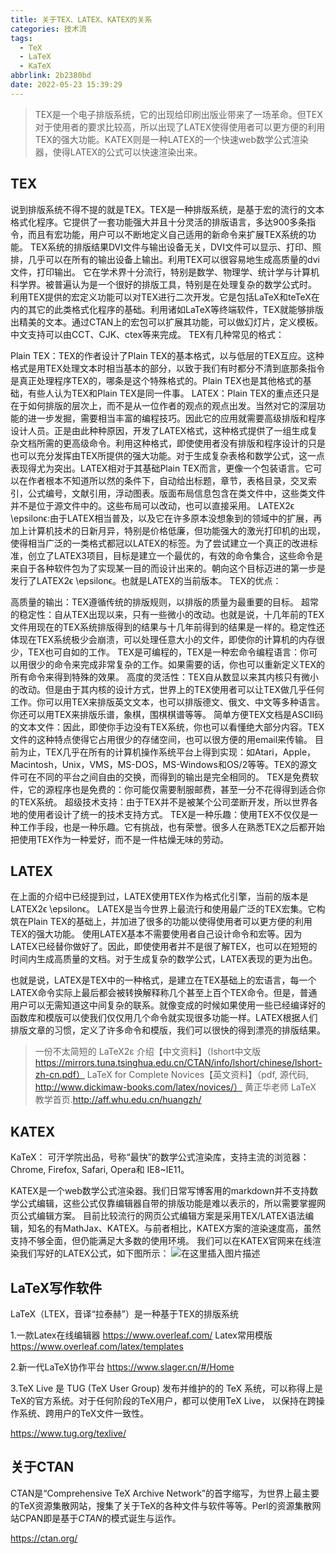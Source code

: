 ```yaml
---
title: 关于TEX、LATEX、KATEX的关系
categories: 技术流
tags:
  - TeX
  - LaTeX
  - KaTeX
abbrlink: 2b2380bd
date: 2022-05-23 15:39:29
---
```


> TEX是一个电子排版系统，它的出现给印刷出版业带来了一场革命。但TEX对于使用者的要求比较高，所以出现了LATEX使得使用者可以更方便的利用TEX的强大功能。KATEX则是一种LATEX的一个快速web数学公式渲染器，使得LATEX的公式可以快速渲染出来。

<!-- more -->

## TEX
说到排版系统不得不提的就是TEX。TEX是一种排版系统，是基于宏的流行的文本格式化程序。它提供了一套功能强大并且十分灵活的排版语言，多达900多条指令，而且有宏功能，用户可以不断地定义自己适用的新命令来扩展TEX系统的功能。
TEX系统的排版结果DVI文件与输出设备无关，DVI文件可以显示、打印、照排，几乎可以在所有的输出设备上输出。利用TEX可以很容易地生成高质量的dvi文件，打印输出。
它在学术界十分流行，特别是数学、物理学、统计学与计算机科学界。被普遍认为是一个很好的排版工具，特别是在处理复杂的数学公式时。
利用TEX提供的宏定义功能可以对TEX进行二次开发。它是包括LaTeX和teTeX在内的其它的此类格式化程序的基础。利用诸如LaTeX等终端软件，TEX就能够排版出精美的文本。通过CTAN上的宏包可以扩展其功能，可以做幻灯片，定义模板。中文支持可以由CCT、CJK、ctex等来完成。
TEX有几种常见的格式：

Plain TEX：TEX的作者设计了Plain TEX的基本格式，以与低层的TEX互应。这种格式是用TEX处理文本时相当基本的部分，以致于我们有时都分不清到底那条指令是真正处理程序TEX的，哪条是这个特殊格式的。Plain TEX也是其他格式的基础，有些人认为TEX和Plain TEX是同一件事。
LATEX：Plain TEX的重点还只是在于如何排版的层次上，而不是从一位作者的观点的观点出发。当然对它的深层功能的进一步发掘，需要相当丰富的编程技巧。因此它的应用就需要高级排版和程序设计人员。正是由此种种原因，开发了LATEX格式，这种格式提供了一组生成复杂文档所需的更高级命令。利用这种格式，即使使用者没有排版和程序设计的只是也可以充分发挥由TEX所提供的强大功能。对于生成复杂表格和数学公式，这一点表现得尤为突出。LATEX相对于其基础Plain TEX而言，更像一个包装语言。它可以在作者根本不知道所以然的条件下，自动给出标题，章节，表格目录，交叉索引，公式编号，文献引用，浮动图表。版面布局信息包含在类文件中，这些类文件并不是位于源文件中的。这些布局可以改动，也可以直接采用。
LATEX2ϵ \epsilonϵ:由于LATEX相当普及，以及它在许多原本没想象到的领域中的扩展，再加上计算机技术的日新月异，特别是价格低廉，但功能强大的激光打印机的出现，使得相当广泛的一类格式都冠以LATEX的标签。为了尝试建立一个真正的改进标准，创立了LATEX3项目，目标是建立一个最优的，有效的命令集合，这些命令是来自于各种软件包为了实现某一目的而设计出来的。朝向这个目标迈进的第一步是发行了LATEX2ϵ \epsilonϵ。也就是LATEX的当前版本。
TEX的优点：

高质量的输出：TEX遵循传统的排版规则，以排版的质量为最重要的目标。
超常的稳定性：自从TEX出现以来，只有一些微小的改动。也就是说，十几年前的TEX文件用现在的TEX系统排版得到的结果与十几年前得到的结果是一样的。稳定性还体现在TEX系统极少会崩溃，可以处理任意大小的文件，即使你的计算机的内存很少，TEX也可自如的工作。
TEX是可编程的，TEX是一种宏命令编程语言：你可以用很少的命令来完成非常复杂的工作。如果需要的话，你也可以重新定义TEX的所有命令来得到特殊的效果。
高度的灵活性：TEX自从数显以来其内核只有微小的改动。但是由于其内核的设计方式，世界上的TEX使用者可以让TEX做几乎任何工作。你可以用TEX来排版英文文本，也可以排版德文、俄文、中文等多种语言。你还可以用TEX来排版乐谱，象棋，围棋棋谱等等。
简单方便TEX文档是ASCII码的文本文件：因此，即使你手边没有TEX系统，你也可以看懂绝大部分内容。TEX文件的这种特点使得它占用很少的存储空间，也可以很方便的用email来传输。
目前为止，TEX几乎在所有的计算机操作系统平台上得到实现：如Atari，Apple，Macintosh，Unix，VMS，MS-DOS，MS-Windows和OS/2等等。TEX的源文件可在不同的平台之间自由的交换，而得到的输出是完全相同的。
TEX是免费软件，它的源程序也是免费的：你可能仅需要制服邮费，甚至一分不花得得到适合你的TEX系统。
超级技术支持：由于TEX并不是被某个公司垄断开发，所以世界各地的使用者设计了统一的技术支持方式。
TEX是一种乐趣：使用TEX不仅仅是一种工作手段，也是一种乐趣。它有挑战，也有荣誉。很多人在熟悉TEX之后都开始把使用TEX作为一种爱好，而不是一件枯燥无味的劳动。
## LATEX
在上面的介绍中已经提到过，LATEX使用TEX作为格式化引擎，当前的版本是LATEX2ϵ \epsilonϵ。
LATEX是当今世界上最流行和使用最广泛的TEX宏集。它构筑在Plain TEX的基础上，并加进了很多的功能以使得使用者可以更方便的利用TEX的强大功能。
使用LATEX基本不需要使用者自己设计命令和宏等。因为LATEX已经替你做好了。因此，即使使用者并不是很了解TEX，也可以在短短的时间内生成高质量的文档。对于生成复杂的数学公式，LATEX表现的更为出色。

也就是说，LATEX是TEX中的一种格式，是建立在TEX基础上的宏语言，每一个LATEX命令实际上最后都会被转换解释称几个甚至上百个TEX命令。但是，普通用户可以无需知道这中间复杂的联系。就像变成的时候如果使用一些已经编译好的函数库和模版可以使我们仅仅用几个命令就实现很多功能一样。LATEX根据人们排版文章的习惯，定义了许多命令和模版，我们可以很快的得到漂亮的排版结果。

> 一份不太简短的 LaTeX2ε 介绍【中文资料】（lshort中文版 https://mirrors.tuna.tsinghua.edu.cn/CTAN/info/lshort/chinese/lshort-zh-cn.pdf）
> LaTeX for Complete Novices【英文资料】（pdf, 源代码, http://www.dickimaw-books.com/latex/novices/）
> 黄正华老师 LaTeX 教学首页.http://aff.whu.edu.cn/huangzh/

## KATEX
KaTeX： 可汗学院出品，号称“最快”的数学公式渲染库，支持主流的浏览器：Chrome, Firefox, Safari, Opera和 IE8~IE11。

KATEX是一个web数学公式渲染器。我们日常写博客用的markdown并不支持数学公式编辑，这些公式仅靠编辑器自带的排版功能是难以表示的，所以需要掌握网页公式编辑方案。
目前比较流行的网页公式编辑方案是采用TEX/LATEX语法编辑，知名的有MathJax、KATEX。与前者相比，KATEX方案的渲染速度高，虽然支持不够全面，但仍能满足大多数的使用环境。
我们可以在KATEX官网来在线渲染我们写好的LATEX公式，如下图所示：
![在这里插入图片描述](https://img-blog.csdnimg.cn/20190817152527198.png)



## LaTeX写作软件

LaTeX（LTEX，音译“拉泰赫”）是一种基于ΤΕΧ的排版系统

1.一款Latex在线编辑器
https://www.overleaf.com/
Latex常用模版
https://www.overleaf.com/latex/templates

2.新一代LaTeX协作平台
https://www.slager.cn/#/Home

3.TeX Live 是 TUG (TeX User Group) 发布并维护的的 TeX 系统，可以称得上是TeX的官方系统。对于任何阶段的TeX用户，都可以使用TeX Live， 以保持在跨操作系统、跨用户的TeX文件一致性。

https://www.tug.org/texlive/

## 关于CTAN

CTAN是“Comprehensive TeX Archive Network”的首字缩写，为世界上最主要的TeX资源集散网站，搜集了关于TeX的各种文件与软件等等。Perl的资源集散网站CPAN即是基于*CTAN*的模式诞生与运作。

https://ctan.org/
